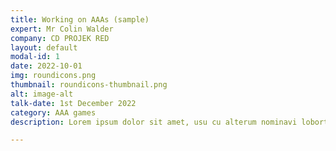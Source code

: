 ```yaml
---
title: Working on AAAs (sample)
expert: Mr Colin Walder
company: CD PROJEK RED
layout: default
modal-id: 1
date: 2022-10-01
img: roundicons.png
thumbnail: roundicons-thumbnail.png
alt: image-alt
talk-date: 1st December 2022
category: AAA games
description: Lorem ipsum dolor sit amet, usu cu alterum nominavi lobortis. At duo novum diceret. Tantas apeirian vix et, usu sanctus postulant inciderint ut, populo diceret necessitatibus in vim. Cu eum dicam feugiat noluisse.

---
```

